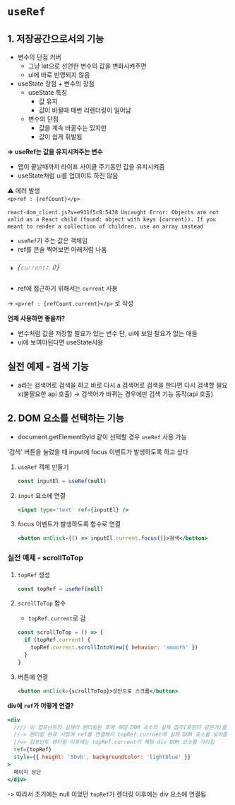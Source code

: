 # `useRef`

## 1. 저장공간으로서의 기능

- 변수의 단점 커버
  - 그냥 let으로 선언한 변수의 값을 변화시켜주면
  - ui에 바로 반영되지 않음
- useState 장점 + 변수의 장점
  - useState 특징
    - 값 유지
    - 값이 바뀔때 매번 리렌더링이 일어남
  - 변수의 단점
    - 값을 계속 바꿀수는 있지만
    - 값이 쉽게 휘발됨

**=> useRef는 값을 유지시켜주는 변수**

- 앱이 끝날때까지 라이프 사이클 주기동안 값을 유지시켜줌
- useState처럼 ui를 업데이트 하진 않음

⚠️ 에러 발생 <br/>
`<p>ref : {refCount}</p>`

```
react-dom_client.js?v=e931f5c9:5438 Uncaught Error: Objects are not valid as a React child (found: object with keys {current}). If you meant to render a collection of children, use an array instead
```

- `useRef`가 주는 값은 객체임
- ref를 콘솔 찍어보면 아래처럼 나옴

![alt text](images/useRef.image-1.png)

- ref에 접근하기 위해서는 `current` 사용

-> `<p>ref : {refCount.current}</p>` 로 작성

**언제 사용하면 좋을까?**

- 변수처럼 값을 저장할 필요가 있는 변수 단, ui에 보일 필요가 없는 애들
- ui에 보여야된다면 useState사용

## 실전 예제 - 검색 기능

- a라는 검색어로 검색을 하고 바로 다시 a 검색어로 검색을 한다면 다시 검색할 필요x(불필요한 api 호출)
  -> 검색어가 바뀌는 경우에만 검색 기능 동작(api 호출)

## 2. DOM 요소를 선택하는 기능

- document.getElementById 같이 선택할 경우 `useRef` 사용 가능

'검색' 버튼을 눌렀을 때 input에 focus 이벤트가 발생하도록 하고 싶다

1. `useRef` 객체 만들기
   ```js
   const inputEl = useRef(null)
   ```
2. `input` 요소에 연결
   ```jsx
   <input type='text' ref={inputEl} />
   ```
3. focus 이벤트가 발생하도록 함수로 연결
   ```jsx
   <button onClick={() => inputEl.current.focus()}>검색</button>
   ```

### 실전 예제 - scrollToTop

1. `topRef` 생성

   ```js
   const topRef = useRef(null)
   ```

2. `scrollToTop` 함수
   - `topRef.current`로 감
   ```js
   const scrollToTop = () => {
     if (topRef.current) {
       topRef.current.scrollIntoView({ behavior: 'smooth' })
     }
   }
   ```
3. 버튼에 연결
   ```jsx
   <button onClick={scrollToTop}>상단으로 스크롤</button>
   ```

**div에 `ref`가 어떻게 연결?**

```jsx
<div
  //// 이 컴포넌트가 실제러 렌더링된 후에 해당 DOM 요소의 실제 참조(포인터 같은거)를 `topRef.current`에 자동으로 할당해줌
  //-> 렌더링 완료 시점에 ref를 연결해서 topRef.currnet에 실제 DOM 요소를 넣어줌
  //=> 컴포넌트 렌더링 이후에는 topRef.current가 해당 div DOM 요소를 가리킴
  ref={topRef}
  style={{ height: '50vh', backgroundColor: 'lightblue' }}
>
  페이지 상단
</div>
```

-> 따라서 초기에는 null 이었던 `topRef`가 렌더링 이후에는 div 요소에 연결됨

